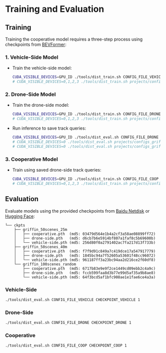 # Training and Evaluation

## Training

Training the cooperative model requires a three-step process using checkpoints from [BEVFormer](https://github.com/fundamentalvision/BEVFormer):

### 1. Vehicle-Side Model
- Train the vehicle-side model:
  ```bash
  CUDA_VISIBLE_DEVICES=GPU_ID ./tools/dist_train.sh CONFIG_FILE_VEHICLE NUM_GPUS
  # CUDA_VISIBLE_DEVICES=0,1,2,3 ./tools/dist_train.sh projects/configs_griffin_50scenes_25m/vehicle-side/tiny_track_r50_stream_bs8_48epoch_3cls.py 4
  ```

### 2. Drone-Side Model
- Train the drone-side model:
  ```bash
  CUDA_VISIBLE_DEVICES=GPU_ID ./tools/dist_train.sh CONFIG_FILE_DRONE NUM_GPUS
  # CUDA_VISIBLE_DEVICES=0,1,2,3 ./tools/dist_train.sh projects/configs_griffin_50scenes_25m/drone-side/tiny_track_r50_stream_bs8_48epoch_3cls.py 4
  ```
- Run inference to save track queries:
  ```bash
  CUDA_VISIBLE_DEVICES=GPU_ID ./tools/dist_eval.sh CONFIG_FILE_DRONE CHECKPOINT_DRONE NUM_GPUS
  # CUDA_VISIBLE_DEVICES=0 ./tools/dist_eval.sh projects/configs_griffin_50scenes_25m/drone-side/tiny_track_r50_stream_bs8_24epoch_3cls_eval_train.py projects/work_dirs_griffin_50scenes_25m/drone-side/tiny_track_r50_stream_bs8_48epoch_3cls/latest.pth 1
  # CUDA_VISIBLE_DEVICES=0 ./tools/dist_eval.sh projects/configs_griffin_50scenes_25m/drone-side/tiny_track_r50_stream_bs8_24epoch_3cls_eval.py projects/work_dirs_griffin_50scenes_25m/drone-side/tiny_track_r50_stream_bs8_48epoch_3cls/latest.pth 1
  ```

### 3. Cooperative Model
- Train using saved drone-side track queries:
  ```bash
  CUDA_VISIBLE_DEVICES=GPU_ID ./tools/dist_train.sh CONFIG_FILE_COOP NUM_GPUS
  # CUDA_VISIBLE_DEVICES=0,1,2,3 ./tools/dist_train.sh projects/configs_griffin_50scenes_25m/cooperative/tiny_track_r50_stream_bs8_48epoch_3cls.py 4
  ```

## Evaluation

Evaluate models using the provided checkpoints from [Baidu Netdisk](https://pan.baidu.com/s/1NDgsuHB-QPRiROV73NRU5g?pwd=u3cm) or [Hugging Face](https://huggingface.co/datasets/wjh-svm/Griffin):
```
└── ckpts
    ├── griffin_50scenes_25m
    │   ├── cooperative.pth  (md5: 03479d564e1b4a2cf3a58ae08899ff72)
    │   ├── drone-side.pth   (md5: d6cb7b6e5914bf807a1faf8c5b69600b)
    │   └── vehicle-side.pth (md5: 256d80f0a2791402ac7fa217d13f733b)
    ├── griffin_50scenes_40m
    │   ├── cooperative.pth  (md5: f7f9d91c849a7c419dce17a547917779)
    │   ├── drone-side.pth   (md5: 1845bc94a7f52605a53601f48cc96072)
    │   └── vehicle-side.pth (md5: 961187ff3a23bc94aa2d216ce2f60df8)
    └── griffin_100scenes_random
        ├── cooperative.pth  (md5: 6717b83e9e9f2ce1449cd09ebb2c4a9c)
        ├── drone-side.pth   (md5: fccb599faa8d3b77e99d5af35a9b8ae8)
        └── vehicle-side.pth (md5: 64f3bcd5af1bfc908ae1e1fae6ce4a3a)
```

### Vehicle-Side
```bash
./tools/dist_eval.sh CONFIG_FILE_VEHICLE CHECKPOINT_VEHICLE 1
```

### Drone-Side
```bash
./tools/dist_eval.sh CONFIG_FILE_DRONE CHECKPOINT_DRONE 1
```

### Cooperative
```bash
./tools/dist_eval.sh CONFIG_FILE_COOP CHECKPOINT_COOP 1
```